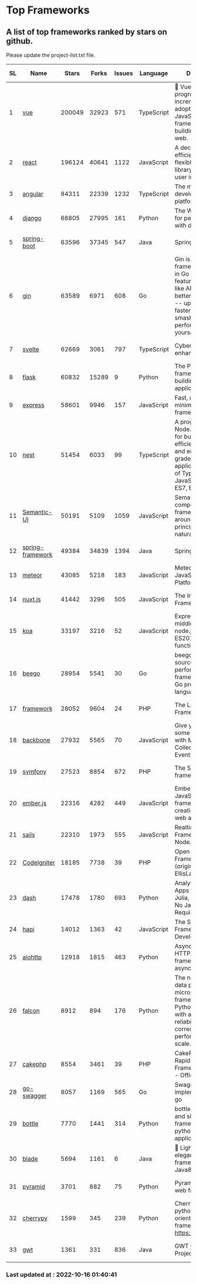 # Top Frameworks
## A list of top frameworks ranked by stars on github.  
Please update the project-list.txt file.

| SL| Name  | Stars| Forks| Issues | Language | Description | Last Commit |
| --| ------| -----| ---- | ------ | -------- | ----------- | ----------- |
| 1 | [vue](https://github.com/vuejs/vue) | 200049 | 32923 | 571 | TypeScript | 🖖 Vue.js is a progressive, incrementally-adoptable JavaScript framework for building UI on the web. | 2022-10-15 09:39:04 |
| 2 | [react](https://github.com/facebook/react) | 196124 | 40641 | 1122 | JavaScript | A declarative, efficient, and flexible JavaScript library for building user interfaces. | 2022-10-15 21:33:51 |
| 3 | [angular](https://github.com/angular/angular) | 84311 | 22339 | 1232 | TypeScript | The modern web developer’s platform | 2022-10-13 20:51:03 |
| 4 | [django](https://github.com/django/django) | 66805 | 27995 | 161 | Python | The Web framework for perfectionists with deadlines. | 2022-10-14 04:10:50 |
| 5 | [spring-boot](https://github.com/spring-projects/spring-boot) | 63596 | 37345 | 547 | Java | Spring Boot | 2022-10-15 21:19:18 |
| 6 | [gin](https://github.com/gin-gonic/gin) | 63589 | 6971 | 608 | Go | Gin is a HTTP web framework written in Go (Golang). It features a Martini-like API with much better performance -- up to 40 times faster. If you need smashing performance, get yourself some Gin. | 2022-10-16 01:33:26 |
| 7 | [svelte](https://github.com/sveltejs/svelte) | 62669 | 3061 | 797 | TypeScript | Cybernetically enhanced web apps | 2022-10-15 13:57:24 |
| 8 | [flask](https://github.com/pallets/flask) | 60832 | 15289 | 9 | Python | The Python micro framework for building web applications. | 2022-10-05 03:09:06 |
| 9 | [express](https://github.com/expressjs/express) | 58601 | 9946 | 157 | JavaScript | Fast, unopinionated, minimalist web framework for node. | 2022-10-08 20:11:42 |
| 10 | [nest](https://github.com/nestjs/nest) | 51454 | 6033 | 99 | TypeScript | A progressive Node.js framework for building efficient, scalable, and enterprise-grade server-side applications on top of TypeScript & JavaScript (ES6, ES7, ES8) 🚀 | 2022-10-05 13:57:39 |
| 11 | [Semantic-UI](https://github.com/Semantic-Org/Semantic-UI) | 50191 | 5109 | 1059 | JavaScript | Semantic is a UI component framework based around useful principles from natural language. | 2022-10-06 20:02:37 |
| 12 | [spring-framework](https://github.com/spring-projects/spring-framework) | 49384 | 34839 | 1394 | Java | Spring Framework | 2022-10-14 16:45:08 |
| 13 | [meteor](https://github.com/meteor/meteor) | 43085 | 5218 | 183 | JavaScript | Meteor, the JavaScript App Platform | 2022-09-30 18:47:59 |
| 14 | [nuxt.js](https://github.com/nuxt/nuxt.js) | 41442 | 3296 | 505 | JavaScript | The Intuitive Vue(2) Framework | 2022-09-05 13:31:52 |
| 15 | [koa](https://github.com/koajs/koa) | 33197 | 3216 | 52 | JavaScript | Expressive middleware for node.js using ES2017 async functions | 2022-10-05 16:18:05 |
| 16 | [beego](https://github.com/beego/beego) | 28954 | 5541 | 30 | Go | beego is an open-source, high-performance web framework for the Go programming language. | 2022-09-14 08:37:19 |
| 17 | [framework](https://github.com/laravel/framework) | 28052 | 9604 | 24 | PHP | The Laravel Framework. | 2022-10-14 19:24:07 |
| 18 | [backbone](https://github.com/jashkenas/backbone) | 27932 | 5565 | 70 | JavaScript | Give your JS App some Backbone with Models, Views, Collections, and Events | 2022-08-23 08:30:45 |
| 19 | [symfony](https://github.com/symfony/symfony) | 27523 | 8854 | 672 | PHP | The Symfony PHP framework | 2022-10-15 15:45:17 |
| 20 | [ember.js](https://github.com/emberjs/ember.js) | 22316 | 4282 | 449 | JavaScript | Ember.js - A JavaScript framework for creating ambitious web applications | 2022-10-12 13:31:41 |
| 21 | [sails](https://github.com/balderdashy/sails) | 22310 | 1973 | 555 | JavaScript | Realtime MVC Framework for Node.js | 2022-09-02 20:00:35 |
| 22 | [CodeIgniter](https://github.com/bcit-ci/CodeIgniter) | 18185 | 7738 | 39 | PHP | Open Source PHP Framework (originally from EllisLab) | 2022-06-27 19:12:41 |
| 23 | [dash](https://github.com/plotly/dash) | 17478 | 1780 | 693 | Python | Analytical Web Apps for Python, R, Julia, and Jupyter. No JavaScript Required. | 2022-10-13 15:36:15 |
| 24 | [hapi](https://github.com/hapijs/hapi) | 14012 | 1363 | 42 | JavaScript | The Simple, Secure Framework Developers Trust | 2022-08-24 06:29:54 |
| 25 | [aiohttp](https://github.com/aio-libs/aiohttp) | 12918 | 1815 | 463 | Python | Asynchronous HTTP client/server framework for asyncio and Python | 2022-10-10 19:56:26 |
| 26 | [falcon](https://github.com/falconry/falcon) | 8912 | 894 | 176 | Python | The no-magic web data plane API and microservices framework for Python developers, with a focus on reliability, correctness, and performance at scale. | 2022-10-10 19:16:57 |
| 27 | [cakephp](https://github.com/cakephp/cakephp) | 8554 | 3461 | 39 | PHP | CakePHP: The Rapid Development Framework for PHP - Official Repository | 2022-10-11 13:55:15 |
| 28 | [go-swagger](https://github.com/go-swagger/go-swagger) | 8057 | 1169 | 565 | Go | Swagger 2.0 implementation for go | 2022-10-06 03:55:56 |
| 29 | [bottle](https://github.com/bottlepy/bottle) | 7770 | 1441 | 314 | Python | bottle.py is a fast and simple micro-framework for python web-applications. | 2022-09-05 15:24:52 |
| 30 | [blade](https://github.com/lets-blade/blade) | 5694 | 1161 | 6 | Java | :rocket: Lightning fast and elegant mvc framework for Java8 | 2022-05-10 12:38:06 |
| 31 | [pyramid](https://github.com/Pylons/pyramid) | 3701 | 882 | 75 | Python | Pyramid - A Python web framework | 2022-09-29 23:22:56 |
| 32 | [cherrypy](https://github.com/cherrypy/cherrypy) | 1599 | 345 | 239 | Python | CherryPy is a pythonic, object-oriented HTTP framework.      https://cherrypy.dev | 2022-07-17 20:36:25 |
| 33 | [gwt](https://github.com/gwtproject/gwt) | 1361 | 331 | 836 | Java | GWT Open Source Project | 2022-07-26 22:23:28 |

### Last updated at : 2022-10-16 01:40:41
